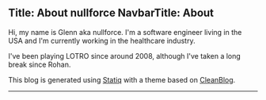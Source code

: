 Title: About nullforce
NavbarTitle: About
---
Hi, my name is Glenn aka nullforce. I'm a software engineer living in the USA
and I'm currently working in the healthcare industry.

I've been playing LOTRO since around 2008, although I've taken a long break since Rohan.

This blog is generated using [Statiq](https://www.statiq.dev/) with a theme
based on [CleanBlog](https://github.com/statiqdev/CleanBlog).

<hr class="dark" />
 <div class="text-center">
    <a href="https://forums.lotro.com/forums/member.php?880667-agodeshalf" target="_blank"><i class="fa fa-ring fa-2x" aria-hidden="true"></i></a>
    <a href="https://github.com/nullforce" target="_blank"><i class="fab fa-github fa-2x" aria-hidden="true"></i></a>
    <a href="https://pony.social/@nullforce" target="_blank"><i class="fab fa-mastodon fa-2x" aria-hidden="true"></i></a>
    <a href="https://twitch.tv/nullforce" target="_blank"><i class="fab fa-twitch fa-2x" aria-hidden="true"></i></a>
    <a href="https://twitter.com/NullforceGlenn" target="_blank"><i class="fab fa-twitter fa-2x" aria-hidden="true"></i></a>
</div>
